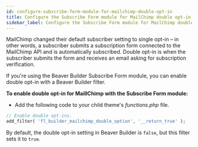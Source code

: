 ```yaml
---
id: configure-subscribe-form-module-for-mailchimp-double-opt-in
title: Configure the Subscribe Form module for MailChimp double opt-in
sidebar_label: Configure the Subscribe Form module for MailChimp double opt-in
---
```


MailChimp changed their default subscriber setting to single opt-in – in other
words, a subscriber submits a subscription form connected to the MailChimp API
and is automatically subscribed. Double opt-in is when the subscriber submits
the form and receives an email asking for subscription verification.

If you're using the Beaver Builder Subscribe Form module, you can enable
double opt-in with a Beaver Builder filter.

**To enable double opt-in for MaillChimp with the Subscribe Form module:**

  * Add the following code to your child theme's _functions.php_ file.

  ```php
  // Enable double opt-ins.
  add_filter( 'fl_builder_mailchimp_double_option', '__return_true' );
  ```

By default, the double opt-in setting in Beaver Builder is `false`, but this
filter sets it to `true`.
